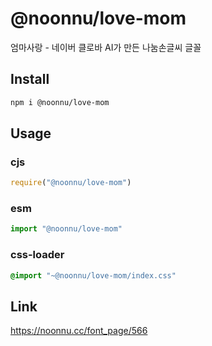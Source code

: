 # @noonnu/love-mom
엄마사랑 - 네이버 클로바 AI가 만든 나눔손글씨 글꼴

## Install
```sh
npm i @noonnu/love-mom
```
## Usage
### cjs
```js
require("@noonnu/love-mom")
```
### esm
```js
import "@noonnu/love-mom"
```
### css-loader
```css
@import "~@noonnu/love-mom/index.css"
```

## Link
https://noonnu.cc/font_page/566